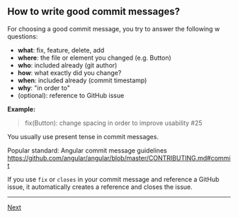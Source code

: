 ## How to write good commit messages?

For choosing a good commit message, you try to answer the following w questions:

- **what**: fix, feature, delete, add
- **where**: the file or element you changed (e.g. Button)
- **who**: included already (git author)
- **how**: what exactly did you change?
- **when**: included already (commit timestamp)
- **why**: "in order to"
- (optional): reference to GitHub issue

**Example:**
> fix(Button): change spacing in order to improve usability #25

You usually use present tense in commit messages.

Popular standard: Angular commit message guidelines  
https://github.com/angular/angular/blob/master/CONTRIBUTING.md#commit

If you use `fix` or `closes` in your commit message and reference a GitHub issue, it automatically creates a reference and closes the issue.


---

[Next](18-cherry-picking.md)
